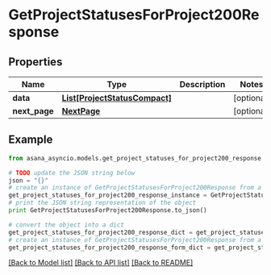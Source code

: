 # GetProjectStatusesForProject200Response


## Properties

Name | Type | Description | Notes
------------ | ------------- | ------------- | -------------
**data** | [**List[ProjectStatusCompact]**](ProjectStatusCompact.md) |  | [optional] 
**next_page** | [**NextPage**](NextPage.md) |  | [optional] 

## Example

```python
from asana_asyncio.models.get_project_statuses_for_project200_response import GetProjectStatusesForProject200Response

# TODO update the JSON string below
json = "{}"
# create an instance of GetProjectStatusesForProject200Response from a JSON string
get_project_statuses_for_project200_response_instance = GetProjectStatusesForProject200Response.from_json(json)
# print the JSON string representation of the object
print GetProjectStatusesForProject200Response.to_json()

# convert the object into a dict
get_project_statuses_for_project200_response_dict = get_project_statuses_for_project200_response_instance.to_dict()
# create an instance of GetProjectStatusesForProject200Response from a dict
get_project_statuses_for_project200_response_form_dict = get_project_statuses_for_project200_response.from_dict(get_project_statuses_for_project200_response_dict)
```
[[Back to Model list]](../README.md#documentation-for-models) [[Back to API list]](../README.md#documentation-for-api-endpoints) [[Back to README]](../README.md)



